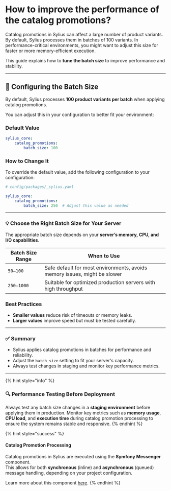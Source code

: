 # How to improve the performance of the catalog promotions?

Catalog promotions in Sylius can affect a large number of product variants. By default, Sylius processes them in batches of 100 variants. In performance-critical environments, you might want to adjust this  size for faster or more memory-efficient execution.

This guide explains how to **tune the batch size** to improve performance and stability.

***

## 🔧 Configuring the Batch Size

By default, Sylius processes **100 product variants per batch** when applying catalog promotions.

You can adjust this in your configuration to better fit your environment:

### Default Value

```yaml
sylius_core:
    catalog_promotions:
        batch_size: 100
```

### How to Change It

To override the default value, add the following configuration to your configuration:

```yaml
# config/packages/_sylius.yaml

sylius_core:
    catalog_promotions:
        batch_size: 250  # Adjust this value as needed
```

***

### 💡 Choose the Right Batch Size for Your Server

The appropriate batch size depends on your **server’s memory, CPU, and I/O capabilities**.

| Batch Size Range | When to Use                                                               |
| ---------------- | ------------------------------------------------------------------------- |
| `50–100`         | Safe default for most environments, avoids memory issues, might be slower |
| `250–1000`       | Suitable for optimized production servers with high throughput            |

### Best Practices

* **Smaller values** reduce risk of timeouts or memory leaks.
* **Larger values** improve speed but must be tested carefully.

***

### ✅ Summary

* Sylius applies catalog promotions in batches for performance and reliability.
* Adjust the `batch_size` setting to fit your server's capacity.
* Always test changes in staging and monitor key performance metrics.

***

{% hint style="info" %}
### 🔍 Performance Testing Before Deployment

Always test any batch size changes in a **staging environment** before applying them in production. Monitor key metrics such as **memory usage**, **CPU load**, and **execution time** during catalog promotion processing to ensure the system remains stable and responsive.
{% endhint %}

{% hint style="success" %}
#### Catalog Promotion Processing <a href="#understanding-catalog-promotion-processing" id="understanding-catalog-promotion-processing"></a>

Catalog promotions in Sylius are executed using the **Symfony Messenger** component.\
This allows for both **synchronous** (inline) and **asynchronous** (queued) message handling, depending on your project configuration.

Learn more about this component [here](https://symfony.com/doc/current/components/messenger.html).
{% endhint %}
